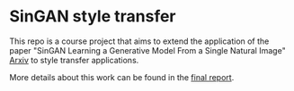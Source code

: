 # SinGAN style transfer

This repo is a course project that aims to extend the application of the paper "SinGAN Learning a Generative Model From a Single Natural Image" [Arxiv](https://arxiv.org/pdf/1905.01164.pdf) to style transfer applications.

More details about this work can be found in the [final report](https://github.com/MathieuRita/SinGAN_styletransfer/blob/master/SinGAN_report.pdf).
